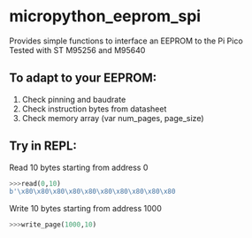 # micropython_eeprom_spi
Provides simple functions to interface an EEPROM to the Pi Pico  
Tested with ST M95256 and M95640

## To adapt to your EEPROM:
1. Check pinning and baudrate
2. Check instruction bytes from datasheet
3. Check memory array (var num_pages, page_size)

## Try in REPL:
Read 10 bytes starting from address 0  
```python
>>>read(0,10)  
b'\x80\x80\x80\x80\x80\x80\x80\x80\x80\x80
```
Write 10 bytes starting from address 1000
```python
>>>write_page(1000,10)
```

    
